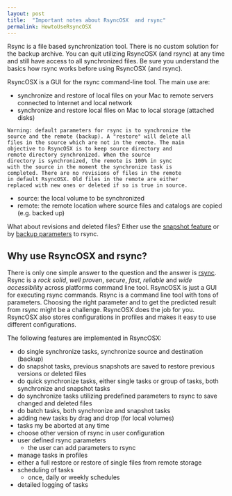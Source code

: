 ```yaml
---
layout: post
title:  "Important notes about RsyncOSX  and rsync"
permalink: HowtoUseRsyncOSX
---
```

Rsync is a file based synchronization tool. There is no custom solution for the backup archive. You can quit utilizing RsyncOSX (and rsync) at any time and still have access to all synchronized files. Be sure you understand the basics how rsync works before using RsyncOSX (and rsync).

RsyncOSX is a GUI for the rsync command-line tool. The main use are:

- synchronize and restore of local files on your Mac to remote servers connected to Internet and local network
- synchronize and restore local files on Mac to local storage (attached disks)

```
Warning: default parameters for rsync is to synchronize the
source and the remote (backup). A "restore" will delete all
files in the source which are not in the remote. The main
objective to RsyncOSX is to keep source directory and
remote directory synchronized. When the source
directory is synchronized, the remote is 100% in sync
with the source in the moment the synchronize task is
completed. There are no revisions of files in the remote
in default RsyncOSX. Old files in the remote are either
replaced with new ones or deleted if so is true in source.
```
- source: the local volume to be synchronized
- remote: the remote location where source files and catalogs are copied (e.g. backed up)

What about revisions and deleted files? Either use the [snapshot feature](/Snapshots) or by [backup parameters](/Parameters) to rsync.

## Why use RsyncOSX and rsync?

There is only one simple answer to the question and the answer is [rsync](https://en.wikipedia.org/wiki/Rsync). Rsync is a *rock solid*, *well proven*, *secure*, *fast*, *reliable* and *wide accessibility* across platforms command line tool. RsyncOSX is just a GUI for executing rsync commands. Rsync is a command line tool with tons of parameters. Choosing the right parameter and to get the predicted result from rsync might be a challenge. RsyncOSX does the job for you. RsyncOSX also stores configurations in profiles and makes it easy to use different configurations.

The following features are implemented in RsyncOSX:

- do single synchronize tasks, synchronize source and destination (backup)
- do snapshot tasks, previous snapshots are saved to restore previous versions or deleted files
- do quick synchronize tasks, either single tasks or group of tasks, both synchronize and snapshot tasks
- do synchronize tasks utilizing predefined parameters to rsync to save changed and deleted files
- do batch tasks, both synchronize and snapshot tasks
- adding new tasks by drag and drop (for local volumes)
- tasks my be aborted at any time
- choose other version of rsync in user configuration
- user defined rsync parameters
  - the user can add parameters to rsync
- manage tasks in profiles
- either a full restore or restore of single files from remote storage
- scheduling of tasks
  - once, daily or weekly schedules
- detailed logging of tasks
